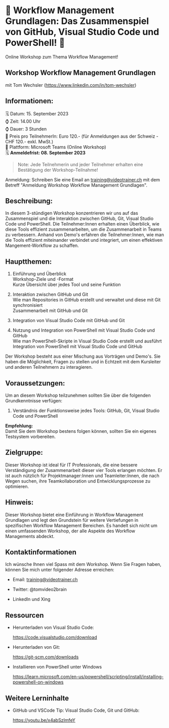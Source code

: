 # 📢 Workflow Management Grundlagen: Das Zusammenspiel von GitHub, Visual Studio Code und PowerShell! 📢
Online Workshop zum Thema Workflow Management!

## Workshop Workflow Management Grundlagen
mit Tom Wechsler (https://www.linkedin.com/in/tom-wechsler)

## Informationen:
🗓️ Datum: 15. September 2023  
⌚ Zeit: 14.00 Uhr  
⌚ Dauer: 3 Stunden  
💸 Preis pro TeilnehmerIn: Euro 120.- (für Anmeldungen aus der Schweiz - CHF 120.- exkl. MwSt.)  
📍 Plattform: Microsoft Teams (Online Workshop)  
🗓️ **Anmeldefrist: 08. September 2023**  

> Note: Jede Teilnehmerin und jeder Teilnehmer erhalten eine Bestätigung der Workshop-Teilnahme!

Anmeldung: Schreiben Sie eine Email an training@videotrainer.ch mit dem Betreff "Anmeldung Workshop Workflow Management Grundlagen".  

## Beschreibung:
In diesem 3-stündigen Workshop konzentrieren wir uns auf das Zusammenspiel und die Interaktion zwischen GitHub, Git, Visual Studio Code und PowerShell. Die Teilnehmer:Innen erhalten einen Überblick, wie diese Tools effizient zusammenarbeiten, um die Zusammenarbeit in Teams zu verbessern. Anhand von Demo's erfahren die Teilnehmer:Innen, wie man die Tools effizient miteinander verbindet und integriert, um einen effektiven Mangement-Workflow zu schaffen.

## Hauptthemen:
1. Einführung und Überblick  
    Workshop-Ziele und -Format  
    Kurze Übersicht über jedes Tool und seine Funktion  

2. Interaktion zwischen GitHub und Git  
    Wie man Repositories in GitHub erstellt und verwaltet und diese mit Git synchronisiert  
    Zusammenarbeit mit GitHub und Git  

3. Integration von Visual Studio Code mit GitHub und Git  

4. Nutzung und Integration von PowerShell mit Visual Studio Code und GitHub  
    Wie man PowerShell-Skripte in Visual Studio Code erstellt und ausführt  
    Integration von PowerShell mit Visual Studio Code und GitHub  

Der Workshop besteht aus einer Mischung aus Vorträgen und Demo's. Sie haben die Möglichkeit, Fragen zu stellen und in Echtzeit mit dem Kursleiter und anderen Teilnehmern zu interagieren.

## Voraussetzungen:
Um an diesem Workshop teilzunehmen sollten Sie über die folgenden Grundkenntnisse verfügen:

1. Verständnis der Funktionsweise jedes Tools: GitHub, Git, Visual Studio Code und PowerShell  

**Empfehlung:**  
Damit Sie dem Workshop bestens folgen können, sollten Sie ein eigenes Testsystem vorbereiten.

## Zielgruppe:
Dieser Workshop ist ideal für IT Professionals, die eine bessere Verständigung der Zusammenarbeit dieser vier Tools erlangen möchten. Er ist auch nützlich für Projektmanager:Innen und Teamleiter:Innen, die nach Wegen suchen, ihre Teamkollaboration und Entwicklungsprozesse zu optimieren.

## Hinweis:
Dieser Workshop bietet eine Einführung in Workflow Management Grundlagen und legt den Grundstein für weitere Vertiefungen in spezifischen Workflow Management Bereichen. Es handelt sich nicht um einen umfassenden Workshop, der alle Aspekte des Workflow Managements abdeckt.

## Kontaktinformationen
Ich wünsche Ihnen viel Spass mit dem Workshop. Wenn Sie Fragen haben, können Sie mich unter folgender Adresse erreichen:

- Email: training@videotrainer.ch

- Twitter: @tomvideo2brain

- LinkedIn und Xing


## Ressourcen
- Herunterladen von Visual Studio Code:

  https://code.visualstudio.com/download

- Herunterladen von Git:

  https://git-scm.com/downloads

- Installieren von PowerShell unter Windows  

  https://learn.microsoft.com/en-us/powershell/scripting/install/installing-powershell-on-windows   

## Weitere Lerninhalte
- GitHub und VSCode Tip: Visual Studio Code, Git und GitHub:

  https://youtu.be/x4abSzImfeY
